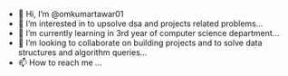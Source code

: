 - 👋 Hi, I’m @omkumartawar01
- 👀 I’m interested in to upsolve dsa and projects related problems...
- 🌱 I’m currently learning in 3rd year of computer science department...
- 💞️ I’m looking to collaborate on building projects and to solve data structures and algorithm queries...
- 📫 How to reach me ...

<!---
omkumartawar01/omkumartawar01 is a ✨ special ✨ repository because its `README.md` (this file) appears on your GitHub profile.
You can click the Preview link to take a look at your changes.
--->

